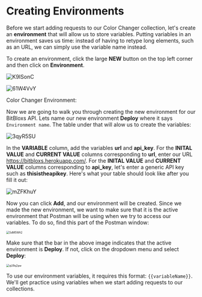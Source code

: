 <!-- title={Creating Environments} -->

# Creating Environments

Before we start adding requests to our Color Changer collection, let's create an **environment** that will allow us to store variables. Putting variables in an environment saves us time: instead of having to retype long elements, such as an URL, we can simply use the variable name instead.

To create an environment, click the large **NEW** button on the top left corner and then click on **Environment**.

![K9ISonC](https://i.imgur.com/K9ISonC.png)

![61W4VvY](https://i.imgur.com/61W4VvY.png)

Color Changer Environment:

Now we are going to walk you through creating the new environment for our BitBloxs API. Lets name our new environment **Deploy** where it says ``Environment name``. The table under that will alow us to create the variables:

![3qyR5SU](https://i.imgur.com/3qyR5SU.png)

In the **VARIABLE** column, add the variables **url** and **api_key**. For the **INITAL VALUE** and **CURRENT VALUE** columns corresponding to **url**, enter our URL https://bitbloxs.herokuapp.com/. For the **INITAL VALUE** and **CURRENT VALUE** columns corresponding to **api_key**, let's enter a generic API key such as **thisistheapikey**. Here's what your table should look like after you fill it out:

![mZFKhuY](https://i.imgur.com/mZFKhuY.png)

Now you can click **Add**, and our environment will be created. Since we made the new environment, we want to make sure that it is the active environment that Postman will be using when we try to access our variables. To do so, find this part of the Postman window:

<img src="https://i.imgur.com/SdM5WA2.png" alt="SdM5WA2" style="zoom:50%;" />

Make sure that the bar in the above image indicates that the active environment is **Deploy**. If not, click on the dropdown menu and select **Deploy**:

<img src="https://i.imgur.com/qU9q2pw.png" alt="qU9q2pw" style="zoom:50%;" />

To use our environment variables, it requires this format: `{{variableName}}`. We'll get practice using variables when we start adding requests to our collections.

